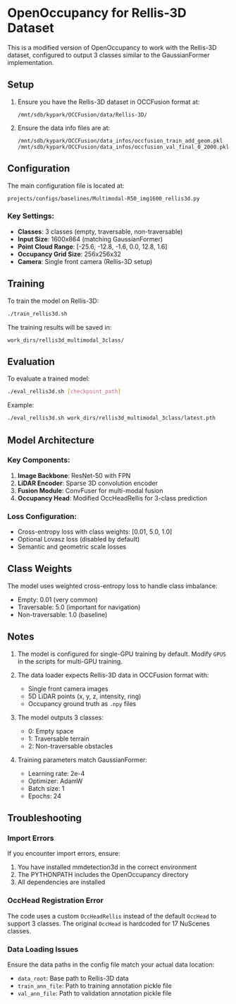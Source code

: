 # OpenOccupancy for Rellis-3D Dataset

This is a modified version of OpenOccupancy to work with the Rellis-3D dataset, configured to output 3 classes similar to the GaussianFormer implementation.

## Setup

1. Ensure you have the Rellis-3D dataset in OCCFusion format at:
   ```
   /mnt/sdb/kypark/OCCFusion/data/Rellis-3D/
   ```

2. Ensure the data info files are at:
   ```
   /mnt/sdb/kypark/OCCFusion/data_infos/occfusion_train_add_geom.pkl
   /mnt/sdb/kypark/OCCFusion/data_infos/occfusion_val_final_0_2000.pkl
   ```

## Configuration

The main configuration file is located at:
```
projects/configs/baselines/Multimodal-R50_img1600_rellis3d.py
```

### Key Settings:
- **Classes**: 3 classes (empty, traversable, non-traversable)
- **Input Size**: 1600x864 (matching GaussianFormer)
- **Point Cloud Range**: [-25.6, -12.8, -1.6, 0.0, 12.8, 1.6]
- **Occupancy Grid Size**: 256x256x32
- **Camera**: Single front camera (Rellis-3D setup)

## Training

To train the model on Rellis-3D:
```bash
./train_rellis3d.sh
```

The training results will be saved in:
```
work_dirs/rellis3d_multimodal_3class/
```

## Evaluation

To evaluate a trained model:
```bash
./eval_rellis3d.sh [checkpoint_path]
```

Example:
```bash
./eval_rellis3d.sh work_dirs/rellis3d_multimodal_3class/latest.pth
```

## Model Architecture

### Key Components:
1. **Image Backbone**: ResNet-50 with FPN
2. **LiDAR Encoder**: Sparse 3D convolution encoder
3. **Fusion Module**: ConvFuser for multi-modal fusion
4. **Occupancy Head**: Modified OccHeadRellis for 3-class prediction

### Loss Configuration:
- Cross-entropy loss with class weights: [0.01, 5.0, 1.0]
- Optional Lovasz loss (disabled by default)
- Semantic and geometric scale losses

## Class Weights

The model uses weighted cross-entropy loss to handle class imbalance:
- Empty: 0.01 (very common)
- Traversable: 5.0 (important for navigation)
- Non-traversable: 1.0 (baseline)

## Notes

1. The model is configured for single-GPU training by default. Modify `GPUS` in the scripts for multi-GPU training.

2. The data loader expects Rellis-3D data in OCCFusion format with:
   - Single front camera images
   - 5D LiDAR points (x, y, z, intensity, ring)
   - Occupancy ground truth as `.npy` files

3. The model outputs 3 classes:
   - 0: Empty space
   - 1: Traversable terrain
   - 2: Non-traversable obstacles

4. Training parameters match GaussianFormer:
   - Learning rate: 2e-4
   - Optimizer: AdamW
   - Batch size: 1
   - Epochs: 24

## Troubleshooting

### Import Errors
If you encounter import errors, ensure:
1. You have installed mmdetection3d in the correct environment
2. The PYTHONPATH includes the OpenOccupancy directory
3. All dependencies are installed

### OccHead Registration Error
The code uses a custom `OccHeadRellis` instead of the default `OccHead` to support 3 classes. The original `OccHead` is hardcoded for 17 NuScenes classes.

### Data Loading Issues
Ensure the data paths in the config file match your actual data location:
- `data_root`: Base path to Rellis-3D data
- `train_ann_file`: Path to training annotation pickle file
- `val_ann_file`: Path to validation annotation pickle file